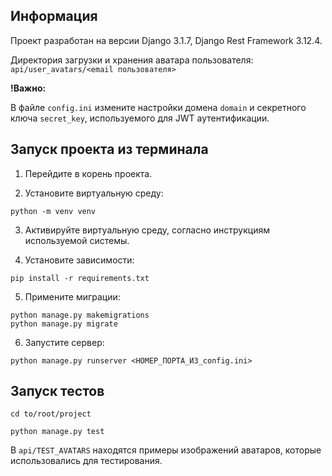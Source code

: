 ## Информация

Проект разработан на версии Django 3.1.7, Django Rest Framework 3.12.4.

Директория загрузки и хранения аватара пользователя: `api/user_avatars/<email пользователя>` 

**!Важно:**

В файле `config.ini` измените настройки домена `domain` и секретного ключа `secret_key`, используемого для JWT аутентификации.

## Запуск проекта из терминала

1. Перейдите в корень проекта.

2. Установите виртуальную среду:

```
python -m venv venv
```

3. Активируйте виртуальную среду, согласно инструкциям используемой системы.

4. Установите зависимости:

```
pip install -r requirements.txt
```

5. Примените миграции:

```
python manage.py makemigrations
python manage.py migrate
```

6. Запустите сервер:

```
python manage.py runserver <НОМЕР_ПОРТА_ИЗ_config.ini>
```

## Запуск тестов

```
cd to/root/project
```

```
python manage.py test
```

В `api/TEST_AVATARS` находятся примеры изображений аватаров, которые использовались для тестирования.